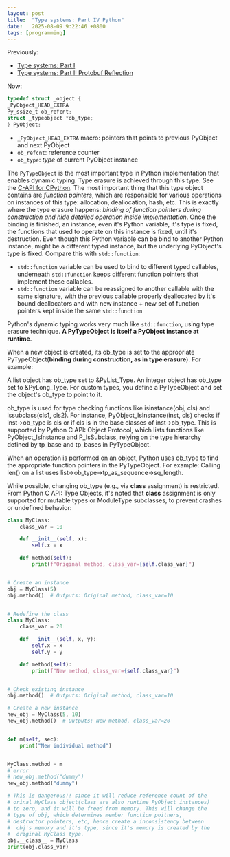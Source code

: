 ```yaml
---
layout: post
title:  "Type systems: Part IV Python"
date:   2025-08-09 9:22:46 +0800
tags: [programming]
---
```


Previously:
- [Type systems: Part I](https://shan-weiqiang.github.io/2024/07/14/understanding-types.html)
- [Type systems: Part II Protobuf Reflection](https://shan-weiqiang.github.io/2025/06/14/protobuf-reflection.html)

Now:

```c
typedef struct _object {
_PyObject_HEAD_EXTRA
Py_ssize_t ob_refcnt;
struct _typeobject *ob_type;
} PyObject;
```
- `_PyObject_HEAD_EXTRA` macro: pointers that points to previous PyObject and next PyObject
- `ob_refcnt`: reference counter
- `ob_type`: *type* of current PyObject instance

The `PyTypeObject` is the most important type in Python implementation that enables dynamic typing. Type erasure is achieved through this type. See the [C-API for CPython](https://docs.python.org/3/c-api/typeobj.html). The most important thing that this type object contains are *function pointers*, which are responsible for various operations on instances of this type: allocation, deallocation, hash, etc. This is exactly where the type erasure happens: *binding of function pointers during construction and hide detailed operation inside implementation*. Once the binding is finished, an instance, even it's Python variable, it's type is fixed, the functions that used to operate on this instance is fixed, until it's destruction. Even though this Python variable can be bind to another Python instance, might be a different typed instance, but the underlying PyObject's type is fixed. Compare this with `std::function`:

- `std::function` variable can be used to bind to different typed callables, underneath `std::function` keeps different function pointers that implement these callables.
- `std::function` variable can be reassigned to another callable with the same signature, with the previous callable properly deallocated by it's bound deallocators and with new instance + new set of function pointers kept inside the same `std::function`

Python's dynamic typing works very much like `std::function`, using type erasure technique. **A PyTypeObject is itself a PyObject instance at runtime**.

When a new object is created, its ob_type is set to the appropriate PyTypeObject(**binding during construction, as in type erasure**). For example:

A list object has ob_type set to &PyList_Type. An integer object has ob_type set to &PyLong_Type. For custom types, you define a PyTypeObject and set the object's ob_type to point to it.

ob_type is used for type checking functions like isinstance(obj, cls) and issubclass(cls1, cls2). For instance, PyObject_IsInstance(inst, cls) checks if inst->ob_type is cls or if cls is in the base classes of inst->ob_type. This is supported by Python C API: Object Protocol, which lists functions like PyObject_IsInstance and P_IsSubclass, relying on the type hierarchy defined by tp_base and tp_bases in PyTypeObject.

When an operation is performed on an object, Python uses ob_type to find the appropriate function pointers in the PyTypeObject. For example: Calling len() on a list uses list->ob_type->tp_as_sequence->sq_length.

While possible, changing ob_type (e.g., via __class__ assignment) is restricted. From Python C API: Type Objects, it's noted that __class__ assignment is only supported for mutable types or ModuleType subclasses, to prevent crashes or undefined behavior:

```python
class MyClass:
    class_var = 10

    def __init__(self, x):
        self.x = x

    def method(self):
        print(f"Original method, class_var={self.class_var}")


# Create an instance
obj = MyClass(5)
obj.method()  # Outputs: Original method, class_var=10


# Redefine the class
class MyClass:
    class_var = 20

    def __init__(self, x, y):
        self.x = x
        self.y = y

    def method(self):
        print(f"New method, class_var={self.class_var}")


# Check existing instance
obj.method()  # Outputs: Original method, class_var=10

# Create a new instance
new_obj = MyClass(5, 10)
new_obj.method()  # Outputs: New method, class_var=20


def m(self, sec):
    print("New individual method")


MyClass.method = m
# error
# new_obj.method("dummy")
new_obj.method("dummy")

# This is dangerous!! since it will reduce reference count of the 
# orinal MyClass object(class are also runtime PyObject instances) 
# to zero, and it will be freed from memory. This will change the 
# type of obj, which determines member function poitners, 
# destructor pointers, etc, hence create a inconsistency between
#  obj's memory and it's type, since it's memory is created by the
#  original MyClass type.
obj.__class__ = MyClass
print(obj.class_var)

```
